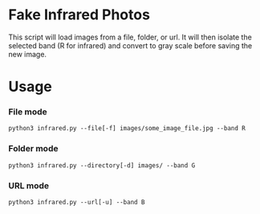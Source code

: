 # Fake Infrared Photos

This script will load images from a file, folder, or url. It will then isolate the selected band (R for infrared) and convert to gray scale before saving the new image.

# Usage
### File mode
```
python3 infrared.py --file[-f] images/some_image_file.jpg --band R
```
### Folder mode
```
python3 infrared.py --directory[-d] images/ --band G
```

### URL mode
```
python3 infrared.py --url[-u] --band B
```
